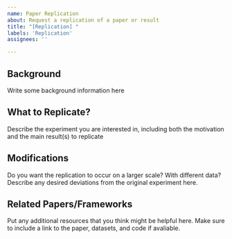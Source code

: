 ```yaml
---
name: Paper Replication
about: Request a replication of a paper or result
title: "[Replication] "
labels: 'Replication'
assignees: ''

---
```


## Background

Write some background information here

## What to Replicate?

Describe the experiment you are interested in, including both the motivation and the main result(s) to replicate

## Modifications

Do you want the replication to occur on a larger scale? With different data? Describe any desired deviations from the original experiment here.

## Related Papers/Frameworks

Put any additional resources that you think might be helpful here. Make sure to include a link to the paper, datasets, and code if avaliable.

